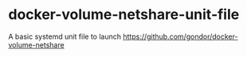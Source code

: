 # docker-volume-netshare-unit-file

A basic systemd unit file to launch https://github.com/gondor/docker-volume-netshare

